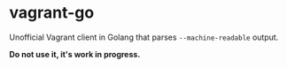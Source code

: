 # vagrant-go

Unofficial Vagrant client in Golang that parses `--machine-readable` output.

**Do not use it, it's work in progress.**
